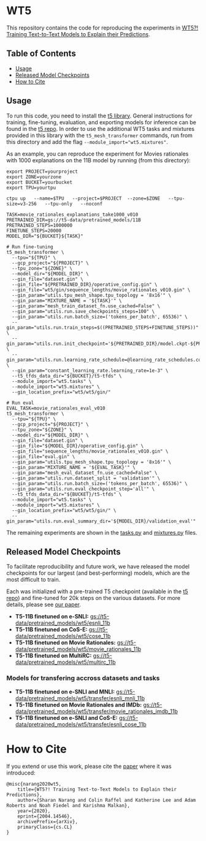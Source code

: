 # WT5

This repository contains the code for reproducing the experiments in
[WT5?! Training Text-to-Text Models to Explain their Predictions](https://arxiv.org/abs/2004.14546).

## Table of Contents

* [Usage](#usage)
* [Released Model Checkpoints](#released-model-checkpoints)
* [How to Cite](#how-to-cite)

## Usage

To run this code, you need to install the
[t5 library](https://pypi.org/project/t5/). General instructions for training, fine-tuning, evaluation, and exporting models for inference can be found in the [t5 repo](https://github.com/google-research/text-to-text-transfer-transformer). In order to use the additional WT5 tasks and mixtures provided in this library with the `t5_mesh_transformer` commands, run from this directory and add the flag `--module_import="wt5.mixtures"`.

As an example, you can reproduce the experiment for Movies rationales with 1000
explanations on the 11B model by running (from this directory):

```
export PROJECT=yourproject
export ZONE=yourzone
export BUCKET=yourbucket
export TPU=yourtpu

ctpu up   --name=$TPU   --project=$PROJECT  --zone=$ZONE   --tpu-size=v3-256   --tpu-only   --noconf

TASK=movie_rationales_explanations_take1000_v010
PRETRAINED_DIR=gs://t5-data/pretrained_models/11B
PRETRAINED_STEPS=1000000
FINETUNE_STEPS=20000
MODEL_DIR="${BUCKET}${TASK}"

# Run fine-tuning
t5_mesh_transformer \
  --tpu="${TPU}" \
  --gcp_project="${PROJECT}" \
  --tpu_zone="${ZONE}" \
  --model_dir="${MODEL_DIR}" \
  --gin_file="dataset.gin" \
  --gin_file="${PRETRAINED_DIR}/operative_config.gin" \
  --gin_file="wt5/gin/sequence_lengths/movie_rationales_v010.gin" \
  --gin_param="utils.tpu_mesh_shape.tpu_topology = '8x16'" \
  --gin_param="MIXTURE_NAME = '${TASK}'" \
  --gin_param="mesh_train_dataset_fn.use_cached=False" \
  --gin_param="utils.run.save_checkpoints_steps=100" \
  --gin_param="utils.run.batch_size=('tokens_per_batch', 65536)" \
  --gin_param="utils.run.train_steps=$((PRETRAINED_STEPS+FINETUNE_STEPS))" \
  --gin_param="utils.run.init_checkpoint='${PRETRAINED_DIR}/model.ckpt-${PRETRAINED_STEPS}'" \
  --gin_param="utils.run.learning_rate_schedule=@learning_rate_schedules.constant_learning_rate" \
  --gin_param="constant_learning_rate.learning_rate=1e-3" \
  --t5_tfds_data_dir="${BUCKET}/t5-tfds" \
  --module_import="wt5.tasks" \
  --module_import="wt5.mixtures" \
  --gin_location_prefix="wt5/wt5/gin/"

# Run eval
EVAL_TASK=movie_rationales_eval_v010
t5_mesh_transformer \
  --tpu="${TPU}" \
  --gcp_project="${PROJECT}" \
  --tpu_zone="${ZONE}" \
  --model_dir="${MODEL_DIR}" \
  --gin_file="dataset.gin" \
  --gin_file="${MODEL_DIR}/operative_config.gin" \
  --gin_file="sequence_lengths/movie_rationales_v010.gin" \
  --gin_file="eval.gin" \
  --gin_param="utils.tpu_mesh_shape.tpu_topology = '8x16'" \
  --gin_param="MIXTURE_NAME = '${EVAL_TASK}'" \
  --gin_param="mesh_eval_dataset_fn.use_cached=False" \
  --gin_param="utils.run.dataset_split = 'validation'" \
  --gin_param="utils.run.batch_size=('tokens_per_batch', 65536)" \
  --gin_param="utils.run.eval_checkpoint_step='all'" \
  --t5_tfds_data_dir="${BUCKET}/t5-tfds" \
  --module_import="wt5.tasks" \
  --module_import="wt5.mixtures" \
  --gin_location_prefix="wt5/wt5/gin/" \
  --gin_param="utils.run.eval_summary_dir='${MODEL_DIR}/validation_eval'"
```

The remaining experiments are shown in the [tasks.py](wt5/tasks.py) and [mixtures.py](wt5/mixtures.py) files.

## Released Model Checkpoints

To facilitate reproducibility and future work, we have released the model checkpoints for our largest (and best-performing) models, which are the most difficult to train.

Each was initialized with a pre-trained T5 checkpoint (available in the
[t5 repo](https://github.com/google-research/text-to-text-transfer-transformer#released-model-checkpoints))
and fine-tuned for 20k steps on the various datasets. For more details, please see [our paper](https://arxiv.org/abs/2004.14546).

* **T5-11B finetuned on e-SNLI:** [gs://t5-data/pretrained_models/wt5/esnli_11b](https://console.cloud.google.com/storage/browser/t5-data/pretrained_models/wt5/esnli_11b)
* **T5-11B finetuned on CoS-E:** [gs://t5-data/pretrained_models/wt5/cose_11b](https://console.cloud.google.com/storage/browser/t5-data/pretrained_models/wt5/cose_11b)
* **T5-11B finetuned on Movie Rationales:** [gs://t5-data/pretrained_models/wt5/movie_rationales_11b](https://console.cloud.google.com/storage/browser/t5-data/pretrained_models/wt5/movie_rationales_11b)
* **T5-11B finetuned on MultiRC:** [gs://t5-data/pretrained_models/wt5/multirc_11b](https://console.cloud.google.com/storage/browser/t5-data/pretrained_models/wt5/multirc_11b)

### Models for transfering accross datasets and tasks
* **T5-11B finetuned on e-SNLI and MNLI:** [gs://t5-data/pretrained_models/wt5/transfer/esnli_mnli_11b](https://console.cloud.google.com/storage/browser/t5-data/pretrained_models/wt5/transfer/esnli_mnli_11b)
* **T5-11B finetuned on Movie Rationales and IMDb:** [gs://t5-data/pretrained_models/wt5/transfer/movie_rationales_imdb_11b](https://console.cloud.google.com/storage/browser/t5-data/pretrained_models/wt5/transfer/movie_rationales_imdb_11b)
* **T5-11B finetuned on e-SNLI and CoS-E:** [gs://t5-data/pretrained_models/wt5/transfer/esnli_cose_11b](https://console.cloud.google.com/storage/browser/t5-data/pretrained_models/wt5/transfer/esnli_cose_11b)

# How to Cite

If you extend or use this work, please cite the [paper](https://arxiv.org/abs/2004.14546) where it was introduced:

```
@misc{narang2020wt5,
    title={WT5?! Training Text-to-Text Models to Explain their Predictions},
    author={Sharan Narang and Colin Raffel and Katherine Lee and Adam Roberts and Noah Fiedel and Karishma Malkan},
    year={2020},
    eprint={2004.14546},
    archivePrefix={arXiv},
    primaryClass={cs.CL}
}
```
